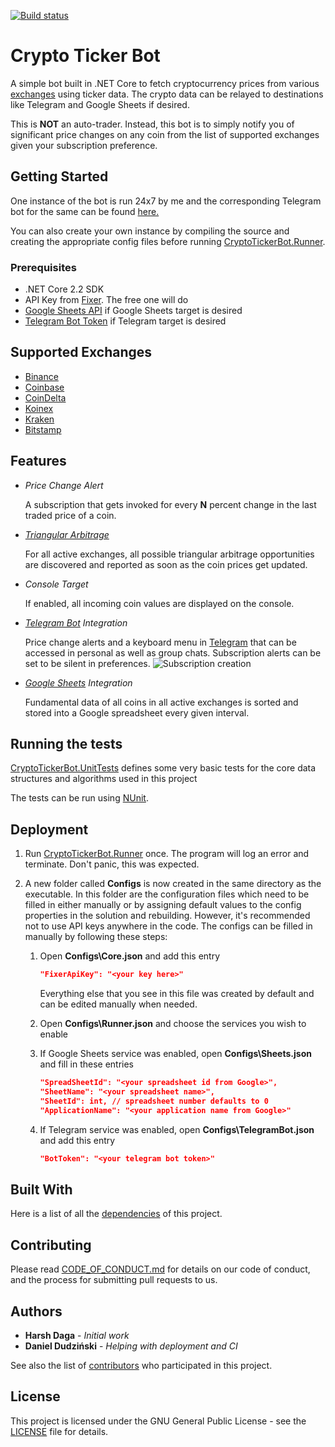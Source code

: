 [![Build status](https://ci.appveyor.com/api/projects/status/lme9yn9rx8642i1l/branch/master?svg=true)](https://ci.appveyor.com/project/DevilDaga/cryptotickerbot/branch/master)

# Crypto Ticker Bot

A simple bot built in .NET Core to fetch cryptocurrency prices from various [exchanges](#supported-exchanges) using ticker data.
The crypto data can be relayed to destinations like Telegram and Google Sheets if desired.

This is **NOT** an auto-trader. Instead, this bot is to simply notify you of significant price changes on any coin from the list of supported exchanges given your subscription preference.

## Getting Started

One instance of the bot is run 24x7 by me and the corresponding Telegram bot for the same can be found [here.](https://t.me/CryptoExchangeTickerBot)

You can also create your own instance by compiling the source and creating the appropriate config files before running [CryptoTickerBot.Runner](CryptoTickerBot.Runner).

### Prerequisites

- .NET Core 2.2 SDK
- API Key from [Fixer](https://fixer.io/product). The free one will do
- [Google Sheets API](https://console.developers.google.com/apis/library/sheets.googleapis.com) if Google Sheets target is desired
- [Telegram Bot Token](https://telegram.me/botfather) if Telegram target is desired

## Supported Exchanges

- [Binance](https://www.binance.com/)
- [Coinbase](https://www.coinbase.com/)
- [CoinDelta](https://coindelta.com/)
- [Koinex](https://koinex.in/)
- [Kraken](https://www.kraken.com/)
- [Bitstamp](https://www.bitstamp.net/)

## Features

- *Price Change Alert*

   A subscription that gets invoked for every **N** percent change in the last traded price of a coin.
- *[Triangular Arbitrage](https://en.wikipedia.org/wiki/Triangular_arbitrage)*

   For all active exchanges, all possible triangular arbitrage opportunities are discovered and reported as soon as the coin prices get updated.
- *Console Target*

   If enabled, all incoming coin values are displayed on the console.
- *[Telegram Bot](https://telegram.org/blog/bot-revolution) Integration*

   Price change alerts and a keyboard menu in [Telegram](https://telegram.org/) that can be accessed in personal as well as group chats.
   Subscription alerts can be set to be silent in preferences. 
   ![Subscription creation](https://media.giphy.com/media/AFggFCTxuV1mNq1ShZ/giphy.gif)
- *[Google Sheets](https://www.google.com/sheets/about/) Integration*

   Fundamental data of all coins in all active exchanges is sorted and stored into a Google spreadsheet every given interval.

## Running the tests

[CryptoTickerBot.UnitTests](CryptoTickerBot.UnitTests) defines some very basic tests for the core data structures and algorithms used in this project

The tests can be run using [NUnit](https://www.nuget.org/packages/NUnit/).

## Deployment

1. Run [CryptoTickerBot.Runner](CryptoTickerBot.Runner) once.
   The program will log an error and terminate. Don't panic, this was expected.

2. A new folder called **Configs** is now created in the same directory as the executable.
   In this folder are the configuration files which need to be filled in either manually or by assigning default values to the config properties in the solution and rebuilding. However, it's recommended not to use API keys anywhere in the code.
   The configs can be filled in manually by following these steps:

   1. Open **Configs\Core.json** and add this entry
      ```json
      "FixerApiKey": "<your key here>"
      ```
      Everything else that you see in this file was created by default and can be edited manually when needed.

   2. Open **Configs\Runner.json** and choose the services you wish to enable

   3. If Google Sheets service was enabled, open **Configs\Sheets.json** and fill in these entries

      ``` json
      "SpreadSheetId": "<your spreadsheet id from Google>",
      "SheetName": "<your spreadsheet name>",
      "SheetId": int, // spreadsheet number defaults to 0
      "ApplicationName": "<your application name from Google>"
      ```

   4. If Telegram service was enabled, open **Configs\TelegramBot.json** and add this entry

      ```json
      "BotToken": "<your telegram bot token>"
      ```

## Built With

Here is a list of all the [dependencies](https://github.com/HarshDaga/CryptoTickerBot/network/dependencies) of this project.

## Contributing

Please read [CODE_OF_CONDUCT.md](CODE_OF_CONDUCT.md) for details on our code of conduct, and the process for submitting pull requests to us.

## Authors

* **Harsh Daga** - *Initial work*
* **Daniel Dudziński** - *Helping with deployment and CI*

See also the list of [contributors](https://github.com/HarshDaga/CryptoTickerBot/graphs/contributors) who participated in this project.

## License

This project is licensed under the GNU General Public License - see the [LICENSE](LICENSE) file for details.

